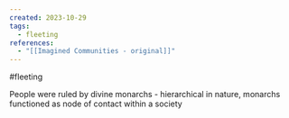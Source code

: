 ```yaml
---
created: 2023-10-29
tags:
  - fleeting
references:
  - "[[Imagined Communities - original]]"
---
```

#fleeting 

People were ruled by divine monarchs - hierarchical in nature, monarchs functioned as node of contact within a society